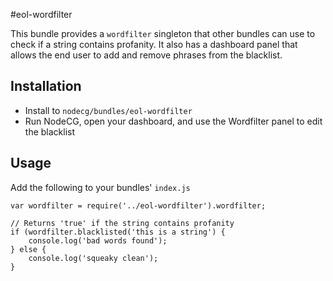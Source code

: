 #eol-wordfilter

This bundle provides a `wordfilter` singleton that other bundles can use to check if a string contains profanity.
It also has a dashboard panel that allows the end user to add and remove phrases from the blacklist.

## Installation

- Install to `nodecg/bundles/eol-wordfilter`
- Run NodeCG, open your dashboard, and use the Wordfilter panel to edit the blacklist

## Usage
Add the following to your bundles' `index.js`
```
var wordfilter = require('../eol-wordfilter').wordfilter;

// Returns 'true' if the string contains profanity
if (wordfilter.blacklisted('this is a string') {
    console.log('bad words found');
} else {
    console.log('squeaky clean');
}
```
